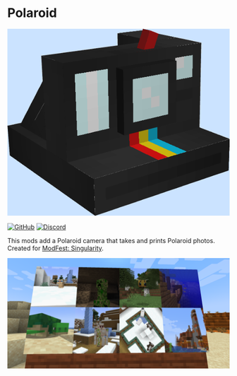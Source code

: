 # Polaroid

![](https://github.com/LazuriteMC/Polaroid/blob/main/src/main/resources/assets/polaroid/icon.png?raw=true)

[![GitHub](https://img.shields.io/github/license/LazuriteMC/Polaroid?color=A31F34&label=License&labelColor=8A8B8C)](https://github.com/LazuriteMC/Polaroid/blob/main/LICENSE)
[![Discord](https://img.shields.io/discord/719662192601071747?color=7289DA&label=Discord&labelColor=2C2F33&logo=Discord)](https://discord.gg/NNPPHN7b3P)

This mods add a Polaroid camera that takes and prints Polaroid photos. Created for [ModFest: Singularity](https://modfest.net/).

![](https://github.com/LazuriteMC/Polaroid/blob/main/src/main/resources/assets/polaroid/images/examples.png?raw=true)